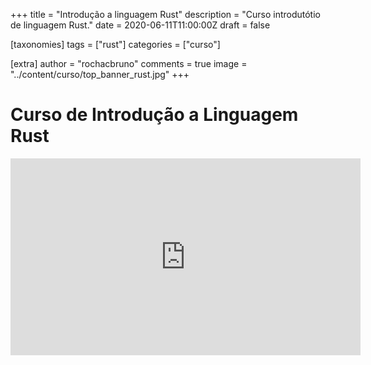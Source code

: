 +++
title = "Introdução a linguagem Rust"
description = "Curso introdutótio de linguagem Rust."
date = 2020-06-11T11:00:00Z
draft = false

[taxonomies]
tags = ["rust"]
categories = ["curso"]

[extra]
author = "rochacbruno"
comments = true
image = "../content/curso/top_banner_rust.jpg"
+++

# Curso de Introdução a Linguagem Rust

<iframe width="560" height="315" src="https://www.youtube.com/embed/videoseries?list=PLjSf4DcGBdiGCNOrCoFgtj0KrUq1MRUME" title="YouTube video player" frameborder="0" allow="accelerometer; autoplay; clipboard-write; encrypted-media; gyroscope; picture-in-picture" allowfullscreen></iframe>
